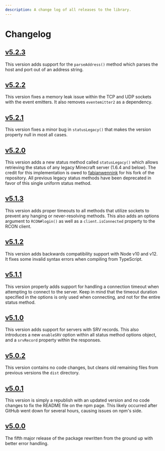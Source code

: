 ```yaml
---
description: A change log of all releases to the library.
---
```


# Changelog

## [v5.2.3](https://github.com/PassTheMayo/minecraft-server-util/tree/36d8bce0fc9cc64f172af640d079d5b389c958e0)

This version adds support for the `parseAddress()` method which parses the host and port out of an address string.

## [v5.2.2](https://github.com/PassTheMayo/minecraft-server-util/tree/c367afd5138c006f9a0f697bbe3d4109bdc01dbb)

This version fixes a memory leak issue within the TCP and UDP sockets with the event emitters. It also removes `eventemitter2` as a dependency.

## [v5.2.1](https://github.com/PassTheMayo/minecraft-server-util/tree/a3426c8909bd4fb18ebebaea453e2ebb2a950803)

This version fixes a minor bug in `statusLegacy()` that makes the version property null in most all cases.

## [v5.2.0](https://github.com/PassTheMayo/minecraft-server-util/tree/0f7f2ff7e668a901ff83afb6f32d112e6986095f)

This version adds a new status method called `statusLegacy()` which allows retrieving the status of any legacy Minecraft server (1.6.4 and below). The credit for this implementation is owed to [fabianwennink](https://github.com/fabianwennink/minecraft-server-util/blob/master/src/statusFE01All.ts) for his fork of the repository. All previous legacy status methods have been deprecated in favor of this single uniform status method.

## [v5.1.3](https://github.com/PassTheMayo/minecraft-server-util/tree/6100e720b1501ec2718b04bea3ccc2eb6a1203cd)

This version adds proper timeouts to all methods that utilize sockets to prevent any hanging or never-resolving methods. This also adds an options argument to `RCON#login()` as well as a `client.isConnected` property to the RCON client.

## [v5.1.2](https://github.com/PassTheMayo/minecraft-server-util/tree/3d7d21cef0abe4cb4ce11af9c810abc812c10b8c)

This version adds backwards compatibility support with Node v10 and v12. It fixes some invalid syntax errors when compiling from TypeScript.

## [v5.1.1](https://github.com/PassTheMayo/minecraft-server-util/tree/aa6c23a1b7f785edf120c87f05aa4615dadb3e58)

This version properly adds support for handling a connection timeout when attempting to connect to the server. Keep in mind that the timeout duration specified in the options is only used when connecting, and not for the entire status method.

## [v5.1.0](https://github.com/PassTheMayo/minecraft-server-util/tree/5266fe82e0af840447d8a1b3c4b8b2b9cfeef812)

This version adds support for servers with SRV records. This also introduces a new `enableSRV` option within all status method options object, and a `srvRecord` property within the responses.

## [v5.0.2](https://github.com/PassTheMayo/minecraft-server-util/tree/37690a67f825d56ca69804a49e6e8d1658875158)

This version contains no code changes, but cleans old remaining files from previous versions the `dist` directory.

## [v5.0.1](https://github.com/PassTheMayo/minecraft-server-util/tree/62ef29602e282ae0de0f903535630732a3b415d4)

This version is simply a republish with an updated version and no code changes to fix the README file on the npm page. This likely occurred after GitHub went down for several hours, causing issues on npm's side.

## [v5.0.0](https://github.com/PassTheMayo/minecraft-server-util/tree/9c9ed66aaaece0cf4d76ecb643e8f31bceec4fd1)

The fifth major release of the package rewritten from the ground up with better error handling.
